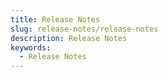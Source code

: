```yaml
---
title: Release Notes
slug: release-notes/release-notes
description: Release Notes
keywords:
  - Release Notes
---
```

